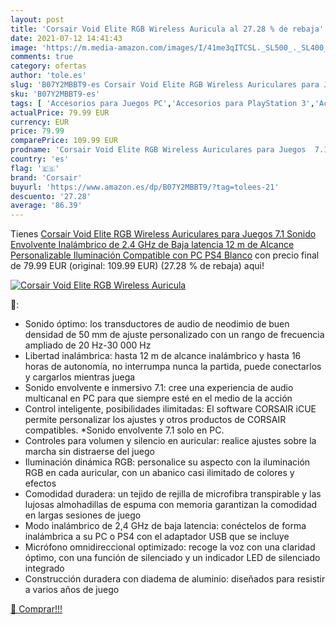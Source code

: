 ```yaml
---
layout: post
title: 'Corsair Void Elite RGB Wireless Auricula al 27.28 % de rebaja'
date: 2021-07-12 14:41:43
image: 'https://m.media-amazon.com/images/I/41me3qITCSL._SL500_._SL400_.jpg'
comments: true
category: ofertas
author: 'tole.es'
slug: 'B07Y2MBBT9-es Corsair Void Elite RGB Wireless Auriculares para Juegos...'
sku: 'B07Y2MBBT9-es'
tags: [ 'Accesorios para Juegos PC','Accesorios para PlayStation 3','Accesorios para PlayStation 4','Accesorios para Xbox One','Auriculares gaming con micrófono para PlayStation 4','Auriculares gaming para PC','Auriculares gaming para PlayStation 3','Auriculares gaming para Xbox One','Electrónica','Hardware y juegos para PlayStation 3','Hardware y juegos para PlayStation 4','Hardware y juegos para Xbox One','Informática','Juegos y Accesorios para PC','Sistemas precursores y micro consolas','Videojuegos','corsair','ps4', ]
actualPrice: 79.99 EUR
currency: EUR
price: 79.99
comparePrice: 109.99 EUR
prodname: 'Corsair Void Elite RGB Wireless Auriculares para Juegos  7.1 Sonido Envolvente  Inalámbrico de 2.4 GHz de Baja latencia  12 m de Alcance  Personalizable Iluminación  Compatible con PC  PS4  Blanco'
country: 'es'
flag: '🇪🇸'
brand: 'Corsair'
buyurl: 'https://www.amazon.es/dp/B07Y2MBBT9/?tag=tolees-21'
descuento: '27.28'
average: '86.39'
---
```


Tienes [Corsair Void Elite RGB Wireless Auriculares para Juegos  7.1 Sonido Envolvente  Inalámbrico de 2.4 GHz de Baja latencia  12 m de Alcance  Personalizable Iluminación  Compatible con PC  PS4  Blanco](https://www.amazon.es/dp/B07Y2MBBT9/?tag=tolees-21) con precio final de  79.99 EUR (original: 109.99 EUR) (27.28 %  de rebaja) aqui!

[![Corsair Void Elite RGB Wireless Auricula](https://m.media-amazon.com/images/I/41me3qITCSL._SL500_._SL400_.jpg)](https://www.amazon.es/dp/B07Y2MBBT9/?tag=tolees-21)

🔎:

- Sonido óptimo: los transductores de audio de neodimio de buen densidad de 50 mm de ajuste personalizado con un rango de frecuencia ampliado de 20 Hz-30 000 Hz
- Libertad inalámbrica: hasta 12 m de alcance inalámbrico y hasta 16 horas de autonomía, no interrumpa nunca la partida, puede conectarlos y cargarlos mientras juega
- Sonido envolvente e inmersivo 7.1: cree una experiencia de audio multicanal en PC para que siempre esté en el medio de la acción
- Control inteligente, posibilidades ilimitadas: El software CORSAIR iCUE permite personalizar los ajustes y otros productos de CORSAIR compatibles. *Sonido envolvente 7.1 solo en PC.
- Controles para volumen y silencio en auricular: realice ajustes sobre la marcha sin distraerse del juego
- Iluminación dinámica RGB: personalice su aspecto con la iluminación RGB en cada auricular, con un abanico casi ilimitado de colores y efectos
- Comodidad duradera: un tejido de rejilla de microfibra transpirable y las lujosas almohadillas de espuma con memoria garantizan la comodidad en largas sesiones de juego
- Modo inalámbrico de 2,4 GHz de baja latencia: conéctelos de forma inalámbrica a su PC o PS4 con el adaptador USB que se incluye
- Micrófono omnidireccional optimizado: recoge la voz con una claridad óptimo, con una función de silenciado y un indicador LED de silenciado integrado
- Construcción duradera con diadema de aluminio: diseñados para resistir a varios años de juego

[🛒 Comprar!!!](https://www.amazon.es/dp/B07Y2MBBT9/?tag=tolees-21)
